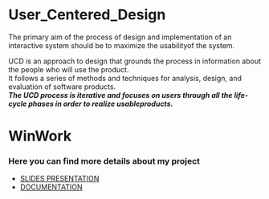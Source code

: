 # User_Centered_Design

The primary aim of the process of design and implementation of an interactive system should be to maximize the usabilityof the system.

UCD is an approach to design that grounds the process in information about the people who will use the product. <br/>
It follows a series of methods and techniques for analysis, design, and evaluation of software products. <br/>
***The UCD process is iterative and focuses on users through all the life-cycle phases in order to realize usableproducts.***

# WinWork
### Here you can find more details about my project
* [SLIDES PRESENTATION](https://github.com/leonardouniromasalvucci/User_Centered_Design/blob/master/HCI_slides_presentation.pptx) 
* [DOCUMENTATION](https://github.com/leonardouniromasalvucci/User_Centered_Design/blob/master/HCI_tesina.pdf) 


